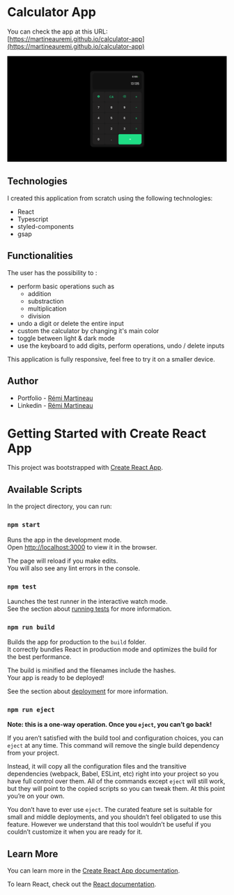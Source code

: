 # Calculator App 

You can check the app at this URL:
[https://martineauremi.github.io/calculator-app](https://martineauremi.github.io/calculator-app)

![Calculator App](calculator-app-screenshot.png)

## Technologies

I created this application from scratch using the following technologies:
- React
- Typescript
- styled-components
- gsap

## Functionalities

The user has the possibility to :
- perform basic operations such as
    - addition
    - substraction
    - multiplication
    - division
- undo a digit or delete the entire input
- custom the calculator by changing it's main color
- toggle between light & dark mode
- use the keyboard to add digits, perform operations, undo / delete inputs

This application is fully responsive, feel free to try it on a smaller device.

## Author

- Portfolio - [Rémi Martineau](https://martineauremi.github.io/portfolio/)
- Linkedin - [Rémi Martineau](https://www.linkedin.com/in/r%C3%A9mi-martineau)

# Getting Started with Create React App

This project was bootstrapped with [Create React App](https://github.com/facebook/create-react-app).

## Available Scripts

In the project directory, you can run:

### `npm start`

Runs the app in the development mode.\
Open [http://localhost:3000](http://localhost:3000) to view it in the browser.

The page will reload if you make edits.\
You will also see any lint errors in the console.

### `npm test`

Launches the test runner in the interactive watch mode.\
See the section about [running tests](https://facebook.github.io/create-react-app/docs/running-tests) for more information.

### `npm run build`

Builds the app for production to the `build` folder.\
It correctly bundles React in production mode and optimizes the build for the best performance.

The build is minified and the filenames include the hashes.\
Your app is ready to be deployed!

See the section about [deployment](https://facebook.github.io/create-react-app/docs/deployment) for more information.

### `npm run eject`

**Note: this is a one-way operation. Once you `eject`, you can’t go back!**

If you aren’t satisfied with the build tool and configuration choices, you can `eject` at any time. This command will remove the single build dependency from your project.

Instead, it will copy all the configuration files and the transitive dependencies (webpack, Babel, ESLint, etc) right into your project so you have full control over them. All of the commands except `eject` will still work, but they will point to the copied scripts so you can tweak them. At this point you’re on your own.

You don’t have to ever use `eject`. The curated feature set is suitable for small and middle deployments, and you shouldn’t feel obligated to use this feature. However we understand that this tool wouldn’t be useful if you couldn’t customize it when you are ready for it.

## Learn More

You can learn more in the [Create React App documentation](https://facebook.github.io/create-react-app/docs/getting-started).

To learn React, check out the [React documentation](https://reactjs.org/).

